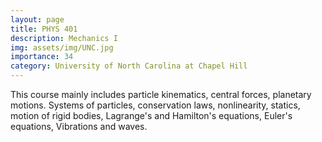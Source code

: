 ```yaml
---
layout: page
title: PHYS 401
description: Mechanics I
img: assets/img/UNC.jpg
importance: 34
category: University of North Carolina at Chapel Hill
---
```


This course mainly includes particle kinematics, central forces, planetary motions. Systems of particles, conservation laws, nonlinearity, statics, motion of rigid bodies, Lagrange's and Hamilton's equations, Euler's equations, Vibrations and waves.